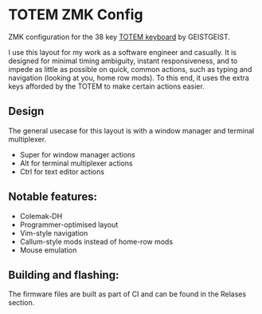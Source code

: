 # TOTEM ZMK Config

ZMK configuration for the 38 key [TOTEM keyboard](https://github.com/GEIGEIGEIST/TOTEM) by GEISTGEIST.

I use this layout for my work as a software engineer and casually. It is designed for minimal timing ambiguity, instant responsiveness,
and to impede as little as possible on quick, common actions, such as typing and navigation (looking at you, home row mods).
To this end, it uses the extra keys afforded by the TOTEM to make certain actions easier.

## Design
The general usecase for this layout is with a window manager and terminal multiplexer.
- Super for window manager actions
- Alt for terminal multiplexer actions
- Ctrl for text editor actions

## Notable features:
- Colemak-DH
- Programmer-optimised layout
- Vim-style navigation
- Callum-style mods instead of home-row mods
- Mouse emulation

## Building and flashing:
The firmware files are built as part of CI and can be found in the Relases section.
